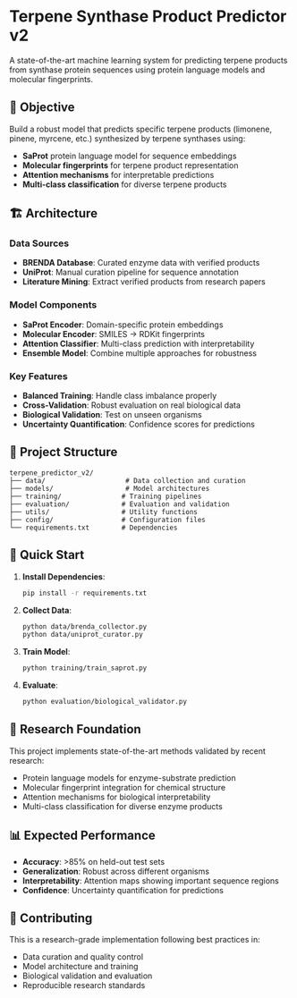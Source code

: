 # Terpene Synthase Product Predictor v2

A state-of-the-art machine learning system for predicting terpene products from synthase protein sequences using protein language models and molecular fingerprints.

## 🎯 Objective

Build a robust model that predicts specific terpene products (limonene, pinene, myrcene, etc.) synthesized by terpene synthases using:
- **SaProt** protein language model for sequence embeddings
- **Molecular fingerprints** for terpene product representation
- **Attention mechanisms** for interpretable predictions
- **Multi-class classification** for diverse terpene products

## 🏗️ Architecture

### Data Sources
- **BRENDA Database**: Curated enzyme data with verified products
- **UniProt**: Manual curation pipeline for sequence annotation
- **Literature Mining**: Extract verified products from research papers

### Model Components
- **SaProt Encoder**: Domain-specific protein embeddings
- **Molecular Encoder**: SMILES → RDKit fingerprints
- **Attention Classifier**: Multi-class prediction with interpretability
- **Ensemble Model**: Combine multiple approaches for robustness

### Key Features
- **Balanced Training**: Handle class imbalance properly
- **Cross-Validation**: Robust evaluation on real biological data
- **Biological Validation**: Test on unseen organisms
- **Uncertainty Quantification**: Confidence scores for predictions

## 📁 Project Structure

```
terpene_predictor_v2/
├── data/                    # Data collection and curation
├── models/                  # Model architectures
├── training/               # Training pipelines
├── evaluation/             # Evaluation and validation
├── utils/                  # Utility functions
├── config/                 # Configuration files
└── requirements.txt        # Dependencies
```

## 🚀 Quick Start

1. **Install Dependencies**:
   ```bash
   pip install -r requirements.txt
   ```

2. **Collect Data**:
   ```bash
   python data/brenda_collector.py
   python data/uniprot_curator.py
   ```

3. **Train Model**:
   ```bash
   python training/train_saprot.py
   ```

4. **Evaluate**:
   ```bash
   python evaluation/biological_validator.py
   ```

## 🔬 Research Foundation

This project implements state-of-the-art methods validated by recent research:
- Protein language models for enzyme-substrate prediction
- Molecular fingerprint integration for chemical structure
- Attention mechanisms for biological interpretability
- Multi-class classification for diverse enzyme products

## 📊 Expected Performance

- **Accuracy**: >85% on held-out test sets
- **Generalization**: Robust across different organisms
- **Interpretability**: Attention maps showing important sequence regions
- **Confidence**: Uncertainty quantification for predictions

## 🤝 Contributing

This is a research-grade implementation following best practices in:
- Data curation and quality control
- Model architecture and training
- Biological validation and evaluation
- Reproducible research standards
